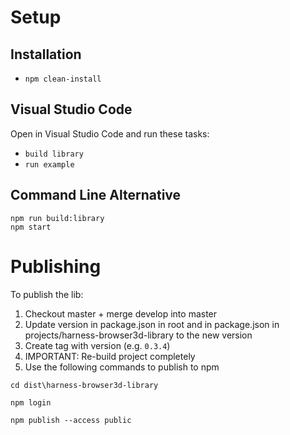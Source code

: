# Setup

## Installation

- `npm clean-install`

## Visual Studio Code

Open in Visual Studio Code and run these tasks:

- `build library`
- `run example`

## Command Line Alternative

```shell
npm run build:library
npm start
```

# Publishing

To publish the lib:

1. Checkout master + merge develop into master
2. Update version in package.json in root and in package.json in projects/harness-browser3d-library to the new version
3. Create tag with version (e.g. `0.3.4`)
4. IMPORTANT: Re-build project completely
5. Use the following commands to publish to npm

```shell
cd dist\harness-browser3d-library

npm login

npm publish --access public
```
